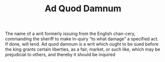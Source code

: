---
title: Ad Quod Damnum
letter: A
permalink: "/definitions/ad-quod-damnum.html"
body: The name of a writ formerly issuing from the English chan-cery, commanding the
  sheriff to make ln-quiry “to what damage” a specified act. If done, will tend. Ad
  quod damnum is a writ which ought to be sued before the king grants certain liberties,
  as a fair, market, or such like, which may be prejudicial to others, and thereby
  it should be inquired
published_at: '2018-07-07'
layout: post
---